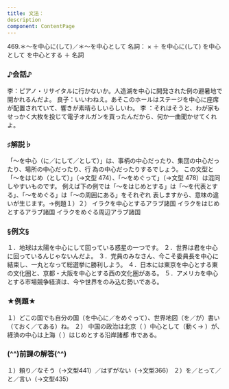 ```yaml
---
title: 文法：
description
component: ContentPage
---
```



469.＊～を中心に(して)／＊～を中心として
名詞： × ＋ を中心に(して)
を中心として を中心とする ＋ 名詞
### ♪会話♪
李：ピアノ・リサイタルに行かないか。人造湖を中心に開発された例の避暑地で開かれるんだよ。
良子：いいわねえ。あそこのホールはステージを中心に座席が配置されていて、響きが素晴らしいらしいわ。 李 ：それはそうと、わが家もせっかく大枚を投じて電子オルガンを買ったんだから、何か一曲聞かせてくれよ。
### ♯解説♭
「～を中心（に／にして／として）」は、事柄の中心だったり、集団の中心だったり、場所の中心だったり、行 為の中心だったりするでしょう。
この文型と「～をはじめ（として）」（→文型 474）、「～をめぐって」（→文型 478）は混同しやすいものです。 例えば下の例では「～をはじめとする」は「～を代表とする」、「～をめぐる」は「～の周囲にある」をそれぞれ 表しますから、意味の違いが生じます。→例題１）２）
イラクを中心とするアラブ諸国
イラクをはじめとするアラブ諸国
イラクをめぐる周辺アラブ諸国
### §例文§
１．地球は太陽を中心にして回っている惑星の一つです。
２．世界は君を中心に回っているんじゃないんだよ。
３．党員のみなさん、今こそ委員長を中心に結束し、一丸となって総選挙に勝利しよう。
４．日本には東京を中心とする東の文化圏と、京都・大阪を中心とする西の文化圏がある。
５．アメリカを中心とする市場競争経済は、今や世界をのみ込む勢いである。
### ★例題★
１）どこの国でも自分の国（を中心に／をめぐって）、世界地図（を／が）書い（ておく／てある）ね。
２） 中国の政治は北京（ ）中心として（動く→ ）が、経済の中心は上海（ ）はじめとする沿岸諸都
市である。      
### (^^)前課の解答(^^)
１）頼り／なそう（→文型441）／はずがない（→文型366）
２）を／とって／と／言い（→文型435）
